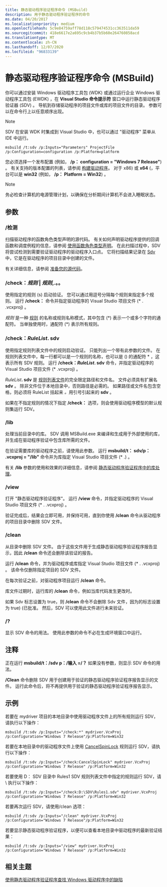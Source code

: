 ```yaml
---
title: 静态驱动程序验证程序命令 (MSBuild)
description: 用于静态驱动程序验证程序的命令
ms.date: 04/20/2017
ms.localizationpriority: medium
ms.openlocfilehash: 5c9e84759aff78d118c579474531cc363511da59
ms.sourcegitcommit: 418e6617e2a695c9cb4b37b5b60e264760858acd
ms.translationtype: MT
ms.contentlocale: zh-CN
ms.lasthandoff: 12/07/2020
ms.locfileid: "96833139"
---
```

# <a name="static-driver-verifier-commands-msbuild"></a>静态驱动程序验证程序命令 (MSBuild)

你可以通过安装 Windows 驱动程序工具包 (WDK) 或通过运行企业 Windows 驱动程序工具包 (EWDK) ，在 **Visual Studio 命令提示符** 窗口中运行静态驱动程序验证器 (SDV) 。 导航到存储驱动程序的项目文件或库的项目文件的目录。 参数可以在命令行上以任意顺序出现。

>[!NOTE]
>SDV 在安装 WDK 时集成到 Visual Studio 中，也可以通过 "驱动程序" 菜单从 IDE 中运行。

```command
msbuild /t:sdv /p:Inputs="Parameters" ProjectFile /p:Configuration=configuration /p:Platform=platform
```

您必须选择一个发布配置 (例如， **/p： configuration = "Windows 7 Release"**) 。 有关支持的版本配置的列表，请参阅 [构建驱动程序](../develop/building-a-driver.md)。 对于 x86) 或 **x64** (，平台可以是 **win32** (例如， **/p： Platform = Win32**) 。

>[!NOTE]
>务必检查计算机的电源管理计划，以确保在分析期间计算机不会进入睡眠状态。

## <a name="parameters"></a>参数

### <a name="scan"></a>/**检测**

扫描驱动程序的函数角色类型声明的源代码。 有关如何声明驱动程序提供的回调函数和调度例程的信息，请参阅 [使用函数角色类型声明](using-function-role-type-declarations.md)。 在此扫描过程中，SDV 将尝试检测到需要验证驱动程序的驱动程序入口点。 它将扫描结果记录在 [Sdv](sdv-map-h.md)中，它是在驱动程序的项目目录中创建的文件。

有关详细信息，请参阅 [准备您的源代码](using-static-driver-verifier-to-find-defects-in-drivers.md#preparing-your-source-code)。

### <a name="checkemruleem--rule"></a>**/check：**<em>规则</em> | *规则*,.。。  

使用指定的规则 (s) 启动验证。 您可以通过用逗号分隔每个规则来指定多个规则。 运行 **/check：** 命令并指定驱动程序的 Visual Studio 项目文件 (\* . .vcxproj) 。

*规则* 是一种 [规则](static-driver-verifier-rule.md) 的名称或规则名称模式，其中包含 (\*) 表示一个或多个字符的通配符。 当单独使用时，通配符 (\*) 表示所有规则。

### <a name="checkrulelistsdv"></a>**/check：*RuleList*. sdv**

使用指定规则列表文件中的规则启动验证。 只能列出一个带有此参数的文件。 在规则列表文件中，每一行都可以是一个规则的名称，也可以是 () 的通配符 \* ，这表示所有 SDV 规则。  运行 **/check：*RuleList*. sdv** 命令，并指定驱动程序的 Visual Studio 项目文件 (\* .vcxproj) 。

<em>RuleList</em>**. sdv** 是 [规则列表文件](static-driver-verifier-rule-list-file.md)的完全限定路径和文件名。 文件必须具有扩展名 **sdv** 。 除非文件位于本地目录中，否则路径是必需的。 如果路径或文件名包含空格，则必须将 RuleList 括起来 <em>。</em>用引号引起来的 **sdv** 。

如果在不指定规则的情况下指定 **/check：** 选项，则会使用驱动程序模型的默认规则集运行 SDV。

### <a name="lib"></a>**/lib**

处理当前目录中的库。 SDV 调用 MSBuild.exe 来编译和生成用于外部使用的库，并生成在驱动程序验证中包含库所需的文件。

在验证需要库的驱动程序之前，请使用此参数。 运行 **msbuild/t： sdv/p： .vcxproj = "/lib"** 命令并为库指定 Visual Studio 项目文件 (\* .) 。

有关 **/lib** 参数的使用和效果的详细信息，请参阅 [静态驱动程序验证程序中的库处理](library-processing-in-static-driver-verifier.md)。

### <a name="view"></a>**/view**

打开 "静态驱动程序验证程序"。 运行 **/view** 命令，并指定驱动程序的 Visual Studio 项目文件 (\* . .vcxproj) 。

验证完成后，结果会立即可用，并保持可用，直到你使用 **/clean** 命令从驱动程序的项目目录中删除 SDV 文件。

### <a name="clean"></a>**/clean**

从目录中删除 SDV 文件。 由于这些文件用于生成静态驱动程序验证程序报告显示，因此 **/clean** 命令还会删除该验证的报告。

运行 **/clean** 命令，并为驱动程序或库指定 Visual Studio 项目文件 (\* . .vcxproj) 。 该命令仅删除指定项目的 SDV 文件。

在每次验证之前，对驱动程序项目运行 **/clean** 命令。

库文件过期时，运行库的 **/clean** 命令，例如当库代码发生更改时。

如果 Sdv 标志设置为 true，则 **/clean** 命令不会删除 Sdv 文件，因为的标志设置为 true)  (已批准。 然后，SDV 可以使用此文件进行未来验证。

### <a name=""></a>**/?**

显示 SDV 命令的用法。 使用此参数的命令不必在生成环境窗口中运行。

## <a name="comments"></a>注释

正在运行 **msbuild/t：/sdv p：/输入 =/？** 如果没有参数，则显示 SDV 命令的用法。

**/Clean** 命令删除 SDV 用于创建用于验证的静态驱动程序验证程序报告显示的文件。 运行此命令后，将不再提供用于验证的静态驱动程序验证程序报告显示。

## <a name="examples"></a>示例

若要在 mydriver 项目的本地目录中使用驱动程序文件上的所有规则运行 SDV，请执行以下操作：

```command
msbuild /t:sdv /p:Inputs="/check:*" mydriver.VcxProj /p:Configuration="Windows 7 Release"/p:Platform=Win32
```

若要在本地目录中的驱动程序文件上使用 [CancelSpinLock](./wdm-cancelspinlock.md) 规则运行 SDV，请执行以下操作：

```command
msbuild /t:sdv /p:Inputs="/check:CancelSpinLock" mydriver.VcxProj /p:Configuration="Windows 7 Release" /p:Platform=Win32
```

若要使用 D： SDV 目录中 Rules1 SDV 规则列表文件中指定的规则运行 SDV，请 \\ 执行以下操作：

```command
msbuild /t:sdv /p:Inputs="/check:D:\SDV\Rules1.sdv" mydriver.VcxProj /p:Configuration="Windows 7 Release" /p:Platform=Win32
```

若要再次运行 SDV，请使用/clean 选项：

```command
msbuild /t:sdv /p:Inputs="/clean" mydriver.VcxProj /p:Configuration="Windows 7 Release"/p:Platform=Win32
```

若要显示静态驱动程序验证程序，以便可以查看本地目录中驱动程序的最新验证结果：

```command
msbuild /t:sdv /p:Inputs="/view" mydriver.VcxProj /p:Configuration="Windows 7 Release" /p:Platform=Win32
```

## <a name="related-topics"></a>相关主题

[使用静态驱动程序验证程序查找 Windows 驱动程序中的缺陷](using-static-driver-verifier-to-find-defects-in-drivers.md)
